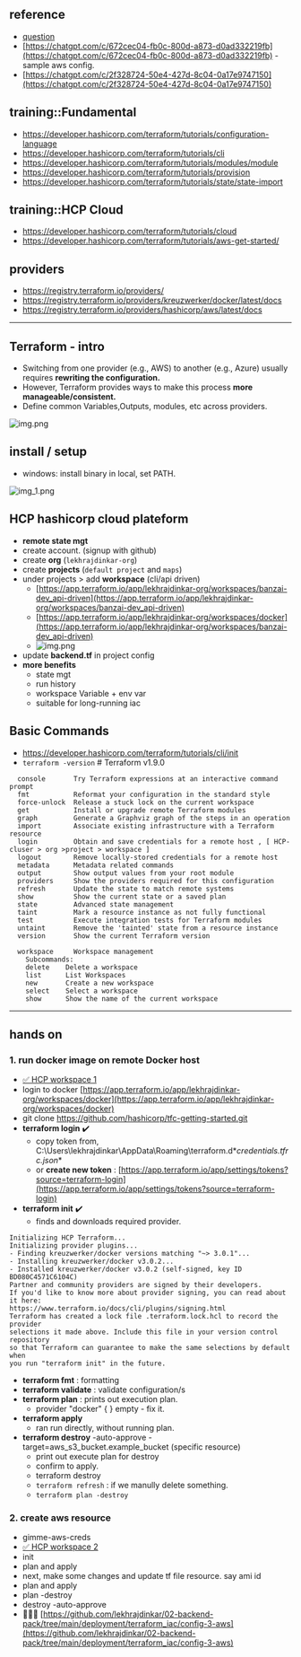 ## reference
- [question](https://chatgpt.com/c/672bc367-e60c-800d-9fc4-5782d0a7741b)
- [https://chatgpt.com/c/672cec04-fb0c-800d-a873-d0ad332219fb](https://chatgpt.com/c/672cec04-fb0c-800d-a873-d0ad332219fb) - sample aws config.
- [https://chatgpt.com/c/2f328724-50e4-427d-8c04-0a17e9747150](https://chatgpt.com/c/2f328724-50e4-427d-8c04-0a17e9747150) 

## training::Fundamental
- https://developer.hashicorp.com/terraform/tutorials/configuration-language
- https://developer.hashicorp.com/terraform/tutorials/cli
- https://developer.hashicorp.com/terraform/tutorials/modules/module
- https://developer.hashicorp.com/terraform/tutorials/provision
- https://developer.hashicorp.com/terraform/tutorials/state/state-import

## training::HCP Cloud
- https://developer.hashicorp.com/terraform/tutorials/cloud
- https://developer.hashicorp.com/terraform/tutorials/aws-get-started/

## providers
- https://registry.terraform.io/providers/
- https://registry.terraform.io/providers/kreuzwerker/docker/latest/docs
- https://registry.terraform.io/providers/hashicorp/aws/latest/docs

---
## Terraform  - intro
- Switching from one provider (e.g., AWS) to another (e.g., Azure) usually requires **rewriting the configuration.**
- However, Terraform provides ways to make this process **more manageable/consistent.**
- Define common Variables,Outputs, modules, etc across providers.

![img.png](../99_temp/04_trf_img/01/img-04.png)

## install / setup
- windows: install binary in local, set PATH.

![img_1.png](../99_temp/04_trf_img/01/img_1.png)

## HCP hashicorp cloud plateform
- **remote state mgt**
- create account. (signup with github)
- create **org** (`lekhrajdinkar-org`) 
- create **projects** (`default project` and `maps`)  
- under projects > add **workspace** (cli/api driven)
    - [https://app.terraform.io/app/lekhrajdinkar-org/workspaces/banzai-dev_api-driven](https://app.terraform.io/app/lekhrajdinkar-org/workspaces/banzai-dev_api-driven)
    - [https://app.terraform.io/app/lekhrajdinkar-org/workspaces/docker](https://app.terraform.io/app/lekhrajdinkar-org/workspaces/banzai-dev_api-driven)
    - ![img.png](../99_temp/04_trf_img/01/img-ws-type.png)
- update **backend.tf** in project config
- **more benefits**
    - state mgt
    - run history
    - workspace Variable + env var
    - suitable for long-running iac

## Basic Commands
- https://developer.hashicorp.com/terraform/tutorials/cli/init
- `terraform -version`  # Terraform v1.9.0
``` 
  console       Try Terraform expressions at an interactive command prompt
  fmt           Reformat your configuration in the standard style
  force-unlock  Release a stuck lock on the current workspace
  get           Install or upgrade remote Terraform modules
  graph         Generate a Graphviz graph of the steps in an operation
  import        Associate existing infrastructure with a Terraform resource
  login         Obtain and save credentials for a remote host , [ HCP-cluser > org >project > workspace ]
  logout        Remove locally-stored credentials for a remote host
  metadata      Metadata related commands
  output        Show output values from your root module
  providers     Show the providers required for this configuration
  refresh       Update the state to match remote systems
  show          Show the current state or a saved plan
  state         Advanced state management
  taint         Mark a resource instance as not fully functional
  test          Execute integration tests for Terraform modules
  untaint       Remove the 'tainted' state from a resource instance
  version       Show the current Terraform version
  
  workspace     Workspace management
    Subcommands:
    delete    Delete a workspace
    list      List Workspaces
    new       Create a new workspace
    select    Select a workspace
    show      Show the name of the current workspace
```

---
## hands on 
###  1. run docker image on remote Docker host
- [✅ HCP workspace 1](https://app.terraform.io/app/lekhrajdinkar-org/workspaces/docker/runs/run-8hZLDTrQfEJ27ixj)
- login to docker [https://app.terraform.io/app/lekhrajdinkar-org/workspaces/docker](https://app.terraform.io/app/lekhrajdinkar-org/workspaces/docker)
- git clone https://github.com/hashicorp/tfc-getting-started.git
- **terraform login** ✔️
    - copy token from, C:\Users\lekhrajdinkar\AppData\Roaming\terraform.d\**credentials.tfrc.json**
    - or **create new token** : [https://app.terraform.io/app/settings/tokens?source=terraform-login](https://app.terraform.io/app/settings/tokens?source=terraform-login)
- **terraform init** ✔️
    - finds and downloads required provider.
```
Initializing HCP Terraform...
Initializing provider plugins...
- Finding kreuzwerker/docker versions matching "~> 3.0.1"...
- Installing kreuzwerker/docker v3.0.2...
- Installed kreuzwerker/docker v3.0.2 (self-signed, key ID BD080C4571C6104C)
Partner and community providers are signed by their developers.
If you'd like to know more about provider signing, you can read about it here:
https://www.terraform.io/docs/cli/plugins/signing.html
Terraform has created a lock file .terraform.lock.hcl to record the provider
selections it made above. Include this file in your version control repository
so that Terraform can guarantee to make the same selections by default when
you run "terraform init" in the future.
```

- **terraform fmt** : formatting
- **terraform validate** : validate configuration/s
- **terraform plan** : prints out execution plan.
    - provider "docker" { } empty - fix it.
- **terraform apply**
    - ran run directly, without running plan.
- **terraform destroy** -auto-approve -target=aws_s3_bucket.example_bucket (specific resource)
    - print out execute plan for destroy
    - confirm to apply.
    - terraform destroy 
    - `terraform refresh` : if we manully delete something.
    - `terraform plan -destroy`
  
###  2. create aws resource
- gimme-aws-creds
- [✅ HCP workspace 2](https://app.terraform.io/app/lekhrajdinkar-org/workspaces/banzai-dev_api-driven) 
- init
- plan and apply
- next, make some changes and update tf file resource. say ami id
- plan and apply
- plan -destroy
- destroy -auto-approve
- 👩🏻‍💻 [https://github.com/lekhrajdinkar/02-backend-pack/tree/main/deployment/terraform_iac/config-3-aws](https://github.com/lekhrajdinkar/02-backend-pack/tree/main/deployment/terraform_iac/config-3-aws)